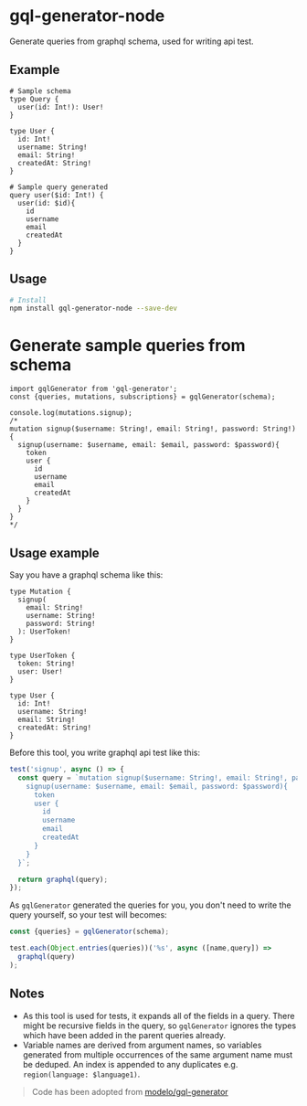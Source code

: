 # gql-generator-node

Generate queries from graphql schema, used for writing api test.

## Example
```gql
# Sample schema
type Query {
  user(id: Int!): User!
}

type User {
  id: Int!
  username: String!
  email: String!
  createdAt: String!
}
```

```gql
# Sample query generated
query user($id: Int!) {
  user(id: $id){
    id
    username
    email
    createdAt
  }
}
```

## Usage
```bash
# Install
npm install gql-generator-node --save-dev 
```

# Generate sample queries from schema
```
import gqlGenerator from 'gql-generator';
const {queries, mutations, subscriptions} = gqlGenerator(schema);

console.log(mutations.signup);
/*
mutation signup($username: String!, email: String!, password: String!){
  signup(username: $username, email: $email, password: $password){
    token
    user {
      id
      username
      email
      createdAt
    }
  }
}
*/

```

## Usage example

Say you have a graphql schema like this: 

```gql
type Mutation {
  signup(
    email: String!
    username: String!
    password: String!
  ): UserToken!
}

type UserToken {
  token: String!
  user: User!
}

type User {
  id: Int!
  username: String!
  email: String!
  createdAt: String!
}
```

Before this tool, you write graphql api test like this:

```js
test('signup', async () => {
  const query = `mutation signup($username: String!, email: String!, password: String!){
    signup(username: $username, email: $email, password: $password){
      token
      user {
        id
        username
        email
        createdAt
      }
    }
  }`;

  return graphql(query);
});
```

As `gqlGenerator` generated the queries for you, you don't need to write the query yourself, so your test will becomes:

```js
const {queries} = gqlGenerator(schema);

test.each(Object.entries(queries))('%s', async ([name,query]) => 
  graphql(query)
);
```

## Notes

- As this tool is used for tests, it expands all of the fields in a query. There might be recursive fields in the query, so `gqlGenerator` ignores the types which have been added in the parent queries already.
- Variable names are derived from argument names, so variables generated from multiple occurrences of the same argument name must be deduped. An index is appended to any duplicates e.g. `region(language: $language1)`.

> Code has been adopted from [modelo/gql-generator](https://github.com/modelo/gql-generator)

